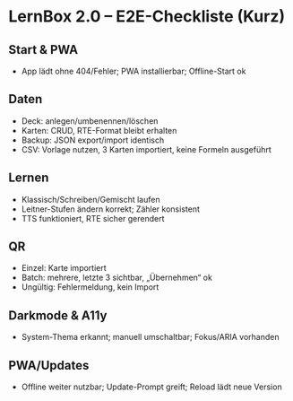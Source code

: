 ﻿# LernBox 2.0 – E2E-Checkliste (Kurz)
## Start & PWA
- App lädt ohne 404/Fehler; PWA installierbar; Offline-Start ok
## Daten
- Deck: anlegen/umbenennen/löschen
- Karten: CRUD, RTE-Format bleibt erhalten
- Backup: JSON export/import identisch
- CSV: Vorlage nutzen, 3 Karten importiert, keine Formeln ausgeführt
## Lernen
- Klassisch/Schreiben/Gemischt laufen
- Leitner-Stufen ändern korrekt; Zähler konsistent
- TTS funktioniert, RTE sicher gerendert
## QR
- Einzel: Karte importiert
- Batch: mehrere, letzte 3 sichtbar, „Übernehmen“ ok
- Ungültig: Fehlermeldung, kein Import
## Darkmode & A11y
- System-Thema erkannt; manuell umschaltbar; Fokus/ARIA vorhanden
## PWA/Updates
- Offline weiter nutzbar; Update-Prompt greift; Reload lädt neue Version
